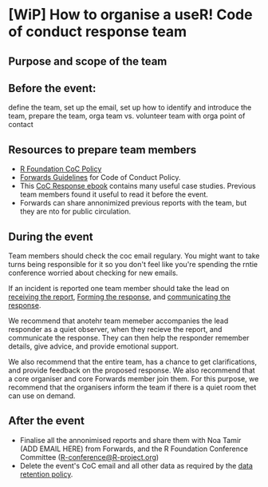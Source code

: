 # [WiP] How to organise a useR! Code of conduct response team

## Purpose and scope of the team


## Before the event: 
define the team, set up the email, set up how to identify and introduce the team, prepare the team, orga team vs. volunteer team with orga point of contact

## Resources to prepare team members
- [R Foundation CoC Policy](https://www.r-project.org/coc-policy.html)
- [Forwards Guidelines](https://github.com/forwards/foundation/blob/7fe098d0fd82902c91449160487c90f768e4f39c/coc_policy/guidelines.md#handling-code-of-conduct-violations-during-sessions) for Code of Conduct Policy. 
- This [CoC Response ebook](https://frameshiftconsulting.com/code-of-conduct-book/) contains many useful case studies. Previous team members found it useful to read it before the event.
- Forwards can share annonimized previous reports with the team, but they are nto for public circulation.


## During the event
Team members should check the coc email regulary. 
You might want to take turns being responsible for it so you don't feel like you're spending the rntie conference worried about checking for new emails.

If an incident is reported one team member should take the lead on [receiving the report](https://github.com/forwards/foundation/blob/7fe098d0fd82902c91449160487c90f768e4f39c/coc_policy/guidelines.md#receiving-code-of-conduct-violation-reports), 
[Forming the response](https://github.com/forwards/foundation/blob/7fe098d0fd82902c91449160487c90f768e4f39c/coc_policy/guidelines.md#response-to-harrassment-report), 
and [communicating the response](https://github.com/forwards/foundation/blob/7fe098d0fd82902c91449160487c90f768e4f39c/coc_policy/guidelines.md#communicating-the-response). 

We recommend that anotehr team memeber accompanies the lead responder as a quiet observer, when they recieve the report, and communicate the response.
They can then help the responder remember details, give advice, and provide emotional support. 

We also recommend that the entire team, has a chance to get clarifications, and provide feedback on the proposed response. 
We also recommend that a core organiser and core Forwards member join them. 
For this purpose, we recommend that the organisers inform the team if there is a quiet room thet can use on demand.

## After the event
- Finalise all the annonimised reports and share them with Noa Tamir (ADD EMAIL HERE) from Forwards, and the R Foundation Conference Committee (R-conference@R-project.org)
- Delete the event's CoC email and all other data as required by the [data retention policy](https://github.com/forwards/foundation/blob/7fe098d0fd82902c91449160487c90f768e4f39c/coc_policy/guidelines.md#data-retention-policy).

